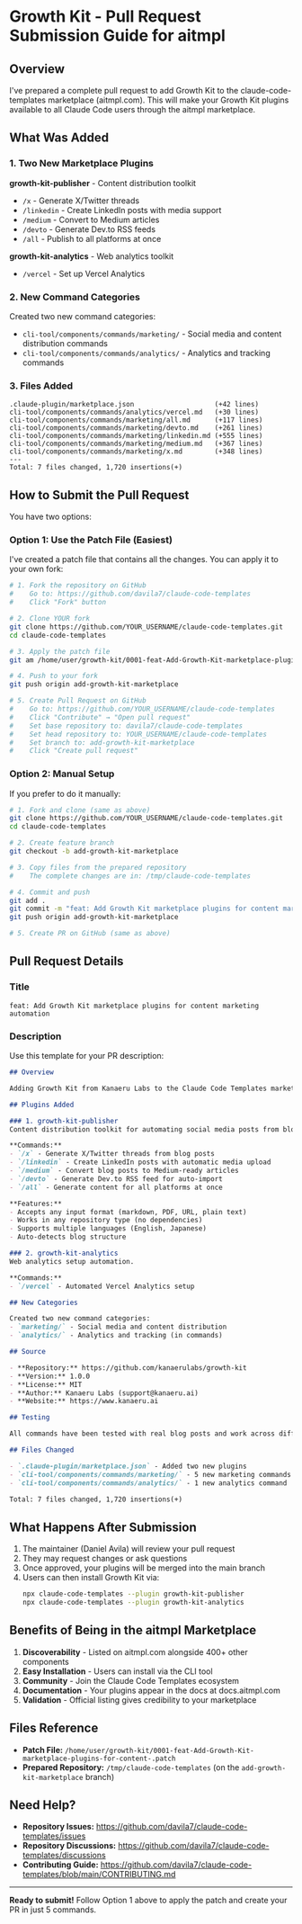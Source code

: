 # Growth Kit - Pull Request Submission Guide for aitmpl

## Overview

I've prepared a complete pull request to add Growth Kit to the claude-code-templates marketplace (aitmpl.com). This will make your Growth Kit plugins available to all Claude Code users through the aitmpl marketplace.

## What Was Added

### 1. Two New Marketplace Plugins

**growth-kit-publisher** - Content distribution toolkit
- `/x` - Generate X/Twitter threads
- `/linkedin` - Create LinkedIn posts with media support
- `/medium` - Convert to Medium articles
- `/devto` - Generate Dev.to RSS feeds
- `/all` - Publish to all platforms at once

**growth-kit-analytics** - Web analytics toolkit
- `/vercel` - Set up Vercel Analytics

### 2. New Command Categories

Created two new command categories:
- `cli-tool/components/commands/marketing/` - Social media and content distribution commands
- `cli-tool/components/commands/analytics/` - Analytics and tracking commands

### 3. Files Added

```
.claude-plugin/marketplace.json                    (+42 lines)
cli-tool/components/commands/analytics/vercel.md   (+30 lines)
cli-tool/components/commands/marketing/all.md      (+117 lines)
cli-tool/components/commands/marketing/devto.md    (+261 lines)
cli-tool/components/commands/marketing/linkedin.md (+555 lines)
cli-tool/components/commands/marketing/medium.md   (+367 lines)
cli-tool/components/commands/marketing/x.md        (+348 lines)
---
Total: 7 files changed, 1,720 insertions(+)
```

## How to Submit the Pull Request

You have two options:

### Option 1: Use the Patch File (Easiest)

I've created a patch file that contains all the changes. You can apply it to your own fork:

```bash
# 1. Fork the repository on GitHub
#    Go to: https://github.com/davila7/claude-code-templates
#    Click "Fork" button

# 2. Clone YOUR fork
git clone https://github.com/YOUR_USERNAME/claude-code-templates.git
cd claude-code-templates

# 3. Apply the patch file
git am /home/user/growth-kit/0001-feat-Add-Growth-Kit-marketplace-plugins-for-content-.patch

# 4. Push to your fork
git push origin add-growth-kit-marketplace

# 5. Create Pull Request on GitHub
#    Go to: https://github.com/YOUR_USERNAME/claude-code-templates
#    Click "Contribute" → "Open pull request"
#    Set base repository to: davila7/claude-code-templates
#    Set head repository to: YOUR_USERNAME/claude-code-templates
#    Set branch to: add-growth-kit-marketplace
#    Click "Create pull request"
```

### Option 2: Manual Setup

If you prefer to do it manually:

```bash
# 1. Fork and clone (same as above)
git clone https://github.com/YOUR_USERNAME/claude-code-templates.git
cd claude-code-templates

# 2. Create feature branch
git checkout -b add-growth-kit-marketplace

# 3. Copy files from the prepared repository
#    The complete changes are in: /tmp/claude-code-templates

# 4. Commit and push
git add .
git commit -m "feat: Add Growth Kit marketplace plugins for content marketing automation"
git push origin add-growth-kit-marketplace

# 5. Create PR on GitHub (same as above)
```

## Pull Request Details

### Title
```
feat: Add Growth Kit marketplace plugins for content marketing automation
```

### Description

Use this template for your PR description:

```markdown
## Overview

Adding Growth Kit from Kanaeru Labs to the Claude Code Templates marketplace. Growth Kit provides content marketing automation tools for blog post distribution across social media platforms.

## Plugins Added

### 1. growth-kit-publisher
Content distribution toolkit for automating social media posts from blog content.

**Commands:**
- `/x` - Generate X/Twitter threads from blog posts
- `/linkedin` - Create LinkedIn posts with automatic media upload
- `/medium` - Convert blog posts to Medium-ready articles
- `/devto` - Generate Dev.to RSS feed for auto-import
- `/all` - Generate content for all platforms at once

**Features:**
- Accepts any input format (markdown, PDF, URL, plain text)
- Works in any repository type (no dependencies)
- Supports multiple languages (English, Japanese)
- Auto-detects blog structure

### 2. growth-kit-analytics
Web analytics setup automation.

**Commands:**
- `/vercel` - Automated Vercel Analytics setup

## New Categories

Created two new command categories:
- `marketing/` - Social media and content distribution
- `analytics/` - Analytics and tracking (in commands)

## Source

- **Repository:** https://github.com/kanaerulabs/growth-kit
- **Version:** 1.0.0
- **License:** MIT
- **Author:** Kanaeru Labs (support@kanaeru.ai)
- **Website:** https://www.kanaeru.ai

## Testing

All commands have been tested with real blog posts and work across different repository types (Python, JavaScript, Rust, Go, etc.).

## Files Changed

- `.claude-plugin/marketplace.json` - Added two new plugins
- `cli-tool/components/commands/marketing/` - 5 new marketing commands
- `cli-tool/components/commands/analytics/` - 1 new analytics command

Total: 7 files changed, 1,720 insertions(+)
```

## What Happens After Submission

1. The maintainer (Daniel Avila) will review your pull request
2. They may request changes or ask questions
3. Once approved, your plugins will be merged into the main branch
4. Users can then install Growth Kit via:
   ```bash
   npx claude-code-templates --plugin growth-kit-publisher
   npx claude-code-templates --plugin growth-kit-analytics
   ```

## Benefits of Being in the aitmpl Marketplace

1. **Discoverability** - Listed on aitmpl.com alongside 400+ other components
2. **Easy Installation** - Users can install via the CLI tool
3. **Community** - Join the Claude Code Templates ecosystem
4. **Documentation** - Your plugins appear in the docs at docs.aitmpl.com
5. **Validation** - Official listing gives credibility to your marketplace

## Files Reference

- **Patch File:** `/home/user/growth-kit/0001-feat-Add-Growth-Kit-marketplace-plugins-for-content-.patch`
- **Prepared Repository:** `/tmp/claude-code-templates` (on the `add-growth-kit-marketplace` branch)

## Need Help?

- **Repository Issues:** https://github.com/davila7/claude-code-templates/issues
- **Repository Discussions:** https://github.com/davila7/claude-code-templates/discussions
- **Contributing Guide:** https://github.com/davila7/claude-code-templates/blob/main/CONTRIBUTING.md

---

**Ready to submit!** Follow Option 1 above to apply the patch and create your PR in just 5 commands.
